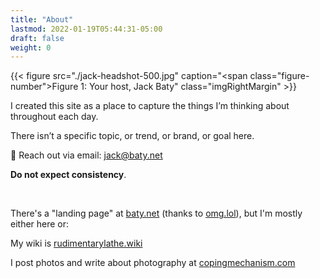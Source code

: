 ```yaml
---
title: "About"
lastmod: 2022-01-19T05:44:31-05:00
draft: false
weight: 0
---
```


{{< figure src="./jack-headshot-500.jpg" caption="<span class=\"figure-number\">Figure 1: </span>Your host, Jack Baty" class="imgRightMargin" >}}

I created this site as a place to capture the things I’m thinking about throughout each day.

There isn’t a specific topic, or trend, or brand, or goal here.

💌 Reach out via email: [jack@baty.net](mailto:jack@baty.net)

**Do not expect consistency**.

<br clear="all">

There's a "landing page" at [baty.net](https://www.baty.net/) (thanks to [omg.lol](https://omg.lol)), but I'm mostly either here or:

My wiki is [rudimentarylathe.wiki](https://rudimentarylathe.wiki)

I post photos and write about photography at [copingmechanism.com](https://copingmechanism.com/)

[//]: # "Exported with love from a post written in Org mode"
[//]: # "- https://github.com/kaushalmodi/ox-hugo"
